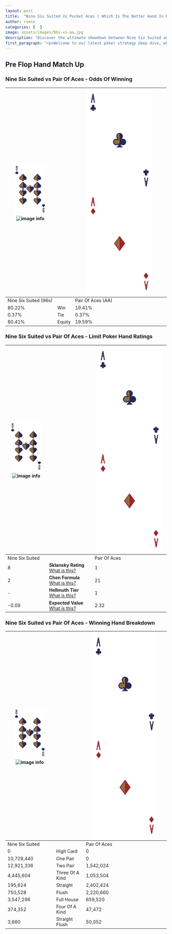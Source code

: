 ```yaml
---
layout: post
title:  "Nine Six Suited Vs Pocket Aces | Which Is The Better Hand In Poker? A Complete Guide"
author: reece
categories: [  ]
image: assets/images/96s-vs-aa.jpg
description: "Discover the ultimate showdown between Nine Six Suited and Pair Of Aces in poker! Uncover the odds, strategies, and scenarios where one hand triumphs over the other. Get ready to up your poker game with this thrilling analysis."
first_paragraph: "<p>Welcome to our latest poker strategy deep dive, where we're pitting two distinct hands against each other in a high-stakes showdown: Nine Six Suited vs Pair Of Aces.</p><p>In the dynamic world of poker, every decision counts, and knowing which hand holds the upper hand is key to your success at the table.</p><p>In this article, we'll dissect these two hands, explore the scenarios where one dominates the other, and equip you with the knowledge to make strategic choices that can tip the odds in your favor.</p><p>Get ready to unravel the intriguing dynamics of these poker hands and elevate your game to new heights.</p>"
---
```




[comment]: # (sp0)

## Pre Flop Hand Match Up

<div class="table hand-ratings" markdown="1"> 



### Nine Six Suited vs Pair Of Aces - Odds Of Winning


    
| ![image info](assets/images/hand1/9.png) ![image info](assets/images/hand1/6s.png) |  | ![image info](assets/images/hand2/A.png) ![image info](assets/images/hand2/Ao.png) |
| -------- | -------- | -------- |
| Nine Six Suited (96s) |  | Pair Of Aces (AA) |
| 80.22% | Win | 19.41% |
| 0.37% | Tie | 0.37% |
| 80.41% | Equity | 19.59% |




[comment]: # (sp1)



### Nine Six Suited vs Pair Of Aces - Limit Poker Hand Ratings


    
| ![image info](assets/images/hand1/9.png) ![image info](assets/images/hand1/6s.png) |  | ![image info](assets/images/hand2/A.png) ![image info](assets/images/hand2/Ao.png) |
| -------- | -------- | -------- |
| Nine Six Suited |  | Pair Of Aces |
| 8 | **Sklansky Rating** [What is this?](/sklansky-rating-explained) | 1 |
| 2 | **Chen Formula** [What is this?](/chen-formula-explained) | 21 |
| - | **Hellmuth Tier** [What is this?](/Hellmuth-tier-explained) | 1 |
| -0.09 | **Expected Value** [What is this?](/expected-value-explained) | 2.32 |




[comment]: # (sp2)



### Nine Six Suited vs Pair Of Aces - Winning Hand Breakdown


    
| ![image info](assets/images/hand1/9.png) ![image info](assets/images/hand1/6s.png) |  | ![image info](assets/images/hand2/A.png) ![image info](assets/images/hand2/Ao.png) |
| -------- | -------- | -------- |
| Nine Six Suited |  | Pair Of Aces |
| 0 | High Card | 0 |
| 10,729,440 | One Pair | 0 |
| 12,921,336 | Two Pair | 1,542,024 |
| 4,445,604 | Three Of A Kind | 1,053,504 |
| 195,624 | Straight | 2,402,424 |
| 750,528 | Flush | 2,220,660 |
| 3,547,296 | Full House | 659,520 |
| 374,352 | Four Of A Kind | 47,472 |
| 3,660 | Straight Flush | 50,052 |




[comment]: # (sp3)



</div>

[comment]: # (sp4)



[comment]: # (sp5)

